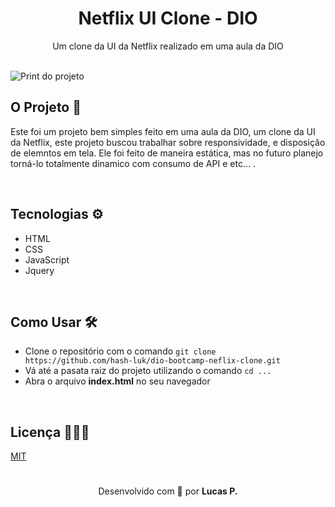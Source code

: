 <h1 align="center">Netflix UI Clone - DIO</h1>
<p align="center">Um clone da UI da Netflix realizado em uma aula da DIO</p>

</br>

<img src="./resources/img/print.png" alt="Print do projeto">

</br>

## O Projeto 🧾

Este foi um projeto bem simples feito em uma aula da DIO, um clone da UI da Netflix, este projeto buscou trabalhar sobre responsividade, e disposição de elemntos em tela. Ele foi feito de maneira estática, mas no futuro planejo torná-lo totalmente dinamico com consumo de API e etc... .

<br/>

## Tecnologias ⚙

- HTML
- CSS
- JavaScript
- Jquery

<br />

## Como Usar 🛠

- Clone o repositório com o comando ```git clone https://github.com/hash-luk/dio-bootcamp-neflix-clone.git```
- Vá até a pasata raiz do projeto utilizando o comando ```cd ...```
- Abra o arquivo **index.html** no seu navegador

<br />

## Licença 👨🏼‍⚖️

[MIT](https://github.com/hash-luk/dio-bootcamp-neflix-clone/blob/main/LICENSE)

#

<p align="center">Desenvolvido com 💜 por <b>Lucas P.</b></p>
